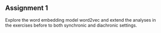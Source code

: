 ## Assignment 1

Explore the word embedding model word2vec and extend the analyses in the exercises before to both synchronic and diachronic settings.
